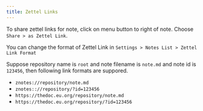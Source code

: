 ```yaml
---
title: Zettel Links
---
```


To share zettel links for note, click on menu button to right of note. Choose `Share > as Zettel Link`.

You can change the format of Zettel Link in `Settings > Notes List > Zettel Link Format`

Suppose repository name is `root` and note filename is `note.md` and note id is `123456`, then following link formats are suppored.

- `znotes://repository/note.md`
- `znotes:://repository/?id=123456`
- `https://thedoc.eu.org/repository/note.md`
- `https://thedoc.eu.org/repository/?id=123456`
